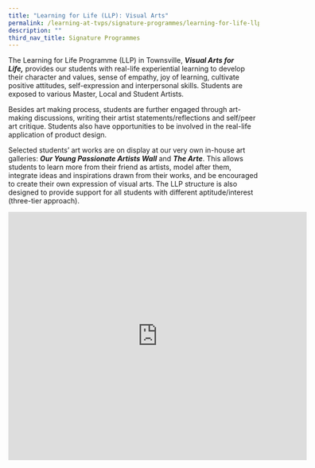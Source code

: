 ```yaml
---
title: "Learning for Life (LLP): Visual Arts"
permalink: /learning-at-tvps/signature-programmes/learning-for-life-llp-visual-arts
description: ""
third_nav_title: Signature Programmes
---
```

The Learning for Life Programme (LLP) in Townsville,&nbsp;**_Visual Arts for Life,_**&nbsp;provides our students with real-life experiential learning to develop their character and values, sense of empathy, joy of learning, cultivate positive attitudes, self-expression and interpersonal skills. Students are exposed to various Master, Local and Student Artists.

Besides art making process, students are further engaged through art-making discussions, writing their artist statements/reflections and self/peer art critique. Students also have opportunities to be involved in the real-life application of product design.

Selected students’ art works are on display at our very own in-house art galleries:&nbsp;**_Our Young Passionate Artists Wall_**&nbsp;and&nbsp;**_The Arte_**. This allows students to learn more from their friend as artists, model after them, integrate ideas and inspirations drawn from their works, and be encouraged to create their own expression of visual arts.&nbsp;The LLP structure is also designed to provide support for all students with different aptitude/interest (three-tier approach).

<iframe allowfullscreen="true" height="500" width="600" frameborder="0" src="https://docs.google.com/presentation/d/e/2PACX-1vRYS0dphPlLEWHh3Sp_IVag40xLSoBF7D3LV4aL58vb182__uWFpjWFNydSx78690-b3xLxAUpZ-D3z/embed?start=false&amp;loop=true&amp;delayms=10000"></iframe>